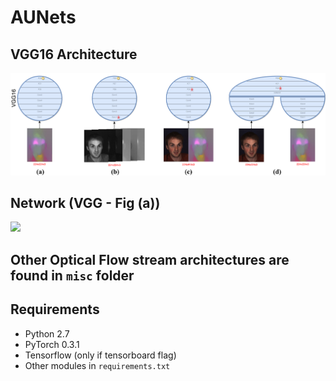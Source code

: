 # AUNets

## VGG16 Architecture
![](misc/arqs.png)

## Network (VGG - Fig (a))
![](misc/VGG16-OF_None.png)

## Other Optical Flow stream architectures are found in `misc` folder

## Requirements

- Python 2.7 
- PyTorch 0.3.1
- Tensorflow (only if tensorboard flag)
- Other modules in `requirements.txt`
